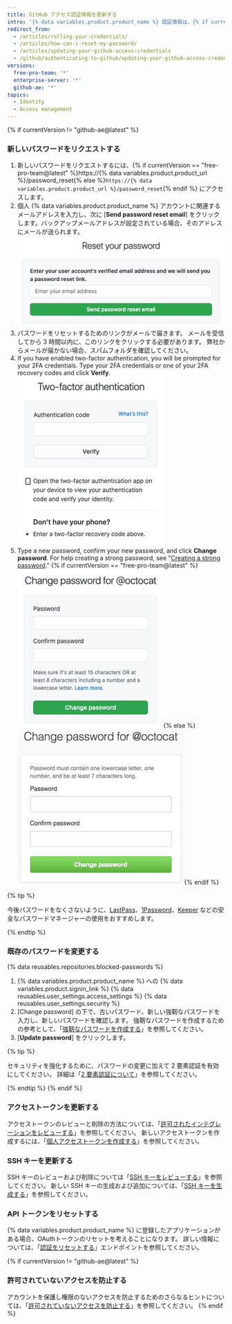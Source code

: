 ```yaml
---
title: GitHub アクセス認証情報を更新する
intro: '{% data variables.product.product_name %} 認証情報は、{% if currentVersion != "github-ae@latest" %}パスワードだけではなく、{% endif %}{% data variables.product.product_name %} に伝達するのに使うアクセストークン、SSH キーおよびアプリケーション API トークンを含みます。 必要があれば、すべてのアクセス認証情報をリセットできます。'
redirect_from:
  - /articles/rolling-your-credentials/
  - /articles/how-can-i-reset-my-password/
  - /articles/updating-your-github-access-credentials
  - /github/authenticating-to-github/updating-your-github-access-credentials
versions:
  free-pro-team: '*'
  enterprise-server: '*'
  github-ae: '*'
topics:
  - Identity
  - Access management
---
```


{% if currentVersion != "github-ae@latest" %}
### 新しいパスワードをリクエストする

1. 新しいパスワードをリクエストするには、{% if currentVersion == "free-pro-team@latest" %}https://{% data variables.product.product_url %}/password_reset{% else %}`https://{% data variables.product.product_url %}/password_reset`{% endif %} にアクセスします。
2. 個人 {% data variables.product.product_name %} アカウントに関連するメールアドレスを入力し、次に [**Send password reset email**] をクリックします。バックアップメールアドレスが設定されている場合、そのアドレスにメールが送られます。 ![パスワードリセットのメールリクエストダイアログ](/assets/images/help/settings/password-recovery-email-request.png)
3. パスワードをリセットするためのリンクがメールで届きます。 メールを受信してから 3 時間以内に、このリンクをクリックする必要があります。 弊社からメールが届かない場合、スパムフォルダを確認してください。
4. If you have enabled two-factor authentication, you will be prompted for your 2FA credentials. Type your 2FA credentials or one of your 2FA recovery codes and click **Verify**. ![Two-factor authentication prompt](/assets/images/help/2fa/2fa-password-reset.png)
5. Type a new password, confirm your new password, and click **Change password**. For help creating a strong password, see "[Creating a strong password](/articles/creating-a-strong-password)."
  {% if currentVersion == "free-pro-team@latest" %}![Password recovery box](/assets/images/help/settings/password-recovery-page.png){% else %}
  ![パスワードリカバリボックス](/assets/images/enterprise/settings/password-recovery-page.png){% endif %}

{% tip %}

今後パスワードをなくさないように、[LastPass](https://lastpass.com/)、[1Password](https://1password.com/)、[Keeper](https://keepersecurity.com/) などの安全なパスワードマネージャーの使用をおすすめします。

{% endtip %}

### 既存のパスワードを変更する

{% data reusables.repositories.blocked-passwords %}

1. {% data variables.product.product_name %} への {% data variables.product.signin_link %}
{% data reusables.user_settings.access_settings %}
{% data reusables.user_settings.security %}
4. [Change password] の下で、古いパスワード、新しい強靭なパスワードを入力し、新しいパスワードを確認します。 強靭なパスワードを作成するための参考として、「[強靭なパスワードを作成する](/articles/creating-a-strong-password)」を参照してください。
5. [**Update password**] をクリックします。

{% tip %}

セキュリティを強化するために、パスワードの変更に加えて 2 要素認証を有効にしてください。 詳細は「[2 要素認証について](/articles/about-two-factor-authentication)」を参照してください。

{% endtip %}
{% endif %}
### アクセストークンを更新する

アクセストークンのレビューと削除の方法については、「[許可されたインテグレーションをレビューする](/articles/reviewing-your-authorized-integrations)」を参照してください。 新しいアクセストークンを作成するには、「[個人アクセストークンを作成する](/github/authenticating-to-github/creating-a-personal-access-token)」を参照してください。

### SSH キーを更新する

SSH キーのレビューおよび削除については「[SSH キーをレビューする](/articles/reviewing-your-ssh-keys)」を参照してください。 新しい SSH キーの生成および追加については、「[SSH キーを生成する](/articles/generating-an-ssh-key)」を参照してください。

### API トークンをリセットする

{% data variables.product.product_name %} に登録したアプリケーションがある場合、OAuthトークンのリセットを考えることになります。 詳しい情報については、「[認証をリセットする](/rest/reference/apps#reset-an-authorization)」エンドポイントを参照してください。

{% if currentVersion != "github-ae@latest" %}
### 許可されていないアクセスを防止する

アカウントを保護し権限のないアクセスを防止するためのさらなるヒントについては、「[許可されていないアクセスを防止する](/articles/preventing-unauthorized-access)」を参照してください。
{% endif %}
